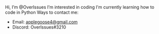Hi, I’m @OverIssues
I’m interested in coding
I'm currently learning how to code in Python
Ways to contact me:
- Email: applegoose4@gmail.com
- Discord: OverIssues#3210
